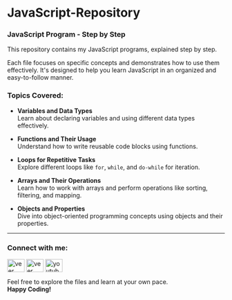 # JavaScript-Repository

### JavaScript Program - Step by Step

This repository contains my JavaScript programs, explained step by step.

Each file focuses on specific concepts and demonstrates how to use them effectively. It's designed to help you learn JavaScript in an organized and easy-to-follow manner.

### Topics Covered:
- **Variables and Data Types**  
  Learn about declaring variables and using different data types effectively.

- **Functions and Their Usage**  
  Understand how to write reusable code blocks using functions.

- **Loops for Repetitive Tasks**  
  Explore different loops like `for`, `while`, and `do-while` for iteration.

- **Arrays and Their Operations**  
  Learn how to work with arrays and perform operations like sorting, filtering, and mapping.

- **Objects and Properties**  
  Dive into object-oriented programming concepts using objects and their properties.

---

<h3 align="left">Connect with me:</h3>
<p align="left">
<a href="https://x.com/veerSin22816021?t=o3hZnstGiN8U_nOjQWEqhw&s=09" target="blank"><img align="center" src="https://raw.githubusercontent.com/rahuldkjain/github-profile-readme-generator/master/src/images/icons/Social/twitter.svg" alt="veer singh lodhi" height="30" width="40" /></a>
<a href="https://www.linkedin.com/in/veer-singh-lodhi-6786aa325?utm_source=share&utm_campaign=share_via&utm_content=profile&utm_medium=android_app" target="blank"><img align="center" src="https://raw.githubusercontent.com/rahuldkjain/github-profile-readme-generator/master/src/images/icons/Social/linked-in-alt.svg" alt="veer singh lodhi" height="30" width="40" /></a>
  <a href="https://youtube.com//channel//UCFy1I_EXFiaI7gtsVV8ehog" target="blank"><img align="center" src="https://raw.githubusercontent.com/rahuldkjain/github-profile-readme-generator/master/src/images/icons/Social/youtube.svg" alt="youtube.com/channel/UCFy1I_EXFiaI7gtsVV8ehog" height="30" width="40" /></a>
</p>


Feel free to explore the files and learn at your own pace.  
**Happy Coding!**
